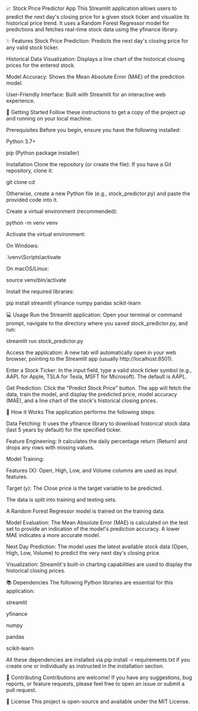 📈 Stock Price Predictor App
This Streamlit application allows users to predict the next day's closing price for a given stock ticker and visualize its historical price trend. It uses a Random Forest Regressor model for predictions and fetches real-time stock data using the yfinance library.

✨ Features
Stock Price Prediction: Predicts the next day's closing price for any valid stock ticker.

Historical Data Visualization: Displays a line chart of the historical closing prices for the entered stock.

Model Accuracy: Shows the Mean Absolute Error (MAE) of the prediction model.

User-Friendly Interface: Built with Streamlit for an interactive web experience.

🚀 Getting Started
Follow these instructions to get a copy of the project up and running on your local machine.

Prerequisites
Before you begin, ensure you have the following installed:

Python 3.7+

pip (Python package installer)

Installation
Clone the repository (or create the file):
If you have a Git repository, clone it:

git clone <your-repository-url>
cd <your-repository-name>

Otherwise, create a new Python file (e.g., stock_predictor.py) and paste the provided code into it.

Create a virtual environment (recommended):

python -m venv venv

Activate the virtual environment:

On Windows:

.\venv\Scripts\activate

On macOS/Linux:

source venv/bin/activate

Install the required libraries:

pip install streamlit yfinance numpy pandas scikit-learn

💻 Usage
Run the Streamlit application:
Open your terminal or command prompt, navigate to the directory where you saved stock_predictor.py, and run:

streamlit run stock_predictor.py

Access the application:
A new tab will automatically open in your web browser, pointing to the Streamlit app (usually http://localhost:8501).

Enter a Stock Ticker:
In the input field, type a valid stock ticker symbol (e.g., AAPL for Apple, TSLA for Tesla, MSFT for Microsoft). The default is AAPL.

Get Prediction:
Click the "Predict Stock Price" button. The app will fetch the data, train the model, and display the predicted price, model accuracy (MAE), and a line chart of the stock's historical closing prices.

🧠 How it Works
The application performs the following steps:

Data Fetching: It uses the yfinance library to download historical stock data (last 5 years by default) for the specified ticker.

Feature Engineering: It calculates the daily percentage return (Return) and drops any rows with missing values.

Model Training:

Features (X): Open, High, Low, and Volume columns are used as input features.

Target (y): The Close price is the target variable to be predicted.

The data is split into training and testing sets.

A Random Forest Regressor model is trained on the training data.

Model Evaluation: The Mean Absolute Error (MAE) is calculated on the test set to provide an indication of the model's prediction accuracy. A lower MAE indicates a more accurate model.

Next Day Prediction: The model uses the latest available stock data (Open, High, Low, Volume) to predict the very next day's closing price.

Visualization: Streamlit's built-in charting capabilities are used to display the historical closing prices.

📚 Dependencies
The following Python libraries are essential for this application:

streamlit

yfinance

numpy

pandas

scikit-learn

All these dependencies are installed via pip install -r requirements.txt if you create one or individually as instructed in the installation section.

🤝 Contributing
Contributions are welcome! If you have any suggestions, bug reports, or feature requests, please feel free to open an issue or submit a pull request.

📝 License
This project is open-source and available under the MIT License.

